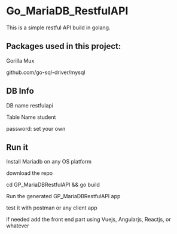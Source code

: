# Go_MariaDB_RestfulAPI


This is a simple restful API build in golang.

Packages used in this project:
-----------------------------

Gorilla Mux

github.com/go-sql-driver/mysql

DB Info
----------

DB name restfulapi

Table Name student

password: set your own 

Run it
-----------

Install Mariadb on any OS platform 

download the repo

cd GP_MariaDBRestfulAPI && go build

Run the generated GP_MariaDBRestfulAPI app

test it with postman or any client app

if needed add the front end part using Vuejs, Angularjs, Reactjs, or whatever


